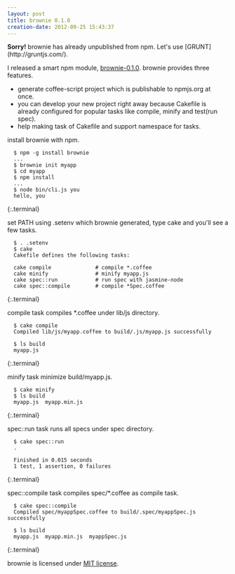```yaml
---
layout: post
title: brownie 0.1.0
creation-date: 2012-09-25 15:43:37
---
```

<div class='alert alert-error'>
  <strong>Sorry!</strong> brownie has already unpublished from npm. Let's use [GRUNT](http://gruntjs.com/).
</div>

I released a smart npm module, [brownie-0.1.0](https://github.com/tmtk75/brownie).
brownie provides three features.

- generate coffee-script project which is publishable to npmjs.org at once.
- you can develop your new project right away because Cakefile is already configured for popular tasks like compile, minify and test(run spec).
- help making task of Cakefile and support namespace for tasks.

install brownie with npm.

      $ npm -g install brownie
      ...
      $ brownie init myapp
      $ cd myapp
      $ npm install
      ...
      $ node bin/cli.js you
      hello, you
{:.terminal}

set PATH using .setenv which brownie generated, type cake and you'll see a few tasks.

      $ . .setenv
      $ cake
      Cakefile defines the following tasks:

      cake compile              # compile *.coffee
      cake minify               # minify myapp.js
      cake spec::run            # run spec with jasmine-node
      cake spec::compile        # compile *Spec.coffee
{:.terminal} 

compile task compiles \*.coffee under lib/js directory.

      $ cake compile
      Compiled lib/js/myapp.coffee to build/.js/myapp.js successfully

      $ ls build
      myapp.js
{:.terminal} 

minify task minimize build/myapp.js.

      $ cake minify
      $ ls build
      myapp.js  myapp.min.js
{:.terminal}

spec::run task runs all specs under spec directory.

      $ cake spec::run
      .
      
      Finished in 0.015 seconds
      1 test, 1 assertion, 0 failures
{:.terminal}

spec::compile task compiles spec/\*.coffee as compile task.

      $ cake spec::compile
      Compiled spec/myappSpec.coffee to build/.spec/myappSpec.js successfully

      $ ls build
      myapp.js  myapp.min.js  myappSpec.js
{:.terminal} 

brownie is licensed under [MIT license](http://opensource.org/licenses/mit-license.php).
